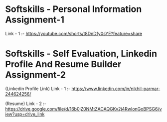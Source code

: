 # Softskills - Personal Information Assignment-1
Link - 1  :- https://youtube.com/shorts/t8DnDfy0sYE?feature=share

# Softskills - Self Evaluation, Linkedin Profile And Resume Builder Assignment-2
(Linkedin Profile Link) Link - 1 :- https://www.linkedin.com/in/nikhil-parmar-244624256/

(Resume) Link - 2 :- https://drive.google.com/file/d/16b0jZ0NMtZACAQGKv2j4RwIonGoBPSG6/view?usp=drive_link
